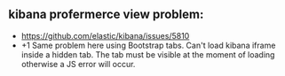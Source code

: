 ## kibana profermerce view problem:
* https://github.com/elastic/kibana/issues/5810
* +1 Same problem here using Bootstrap tabs. Can't load kibana iframe inside a hidden tab. The tab must be visible at the moment of loading otherwise a JS error will occur.
